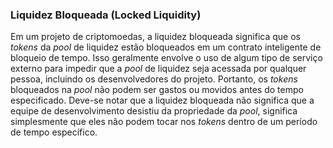 ### Liquidez Bloqueada (Locked Liquidity)

Em um projeto de criptomoedas, a liquidez bloqueada significa que os _tokens_ da _pool_ de liquidez estão bloqueados em um contrato inteligente de bloqueio de tempo. Isso geralmente envolve o uso de algum tipo de serviço externo para impedir que a _pool_ de liquidez seja acessada por qualquer pessoa, incluindo os desenvolvedores do projeto. Portanto, os _tokens_ bloqueados na _pool_ não podem ser gastos ou movidos antes do tempo especificado. Deve-se notar que a liquidez bloqueada não significa que a equipe de desenvolvimento desistiu da propriedade da _pool_, significa simplesmente que eles não podem tocar nos _tokens_ dentro de um período de tempo específico.